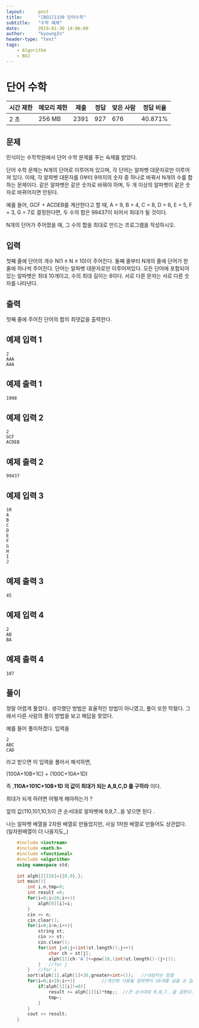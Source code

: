 ```yaml
---
layout:     post
title:      "[BOJ]1339 단어수학"
subtitle:   "수학 예제"
date:       2019-01-30 14:06:00
author:     "kyoungIn"
header-type: "text"
tags:
    - Algorithm
    - BOJ
---
```

# 단어 수학 

| 시간 제한 | 메모리 제한 | 제출 | 정답 | 맞은 사람 | 정답 비율 |
| --------- | ----------- | ---- | ---- | --------- | --------- |
| 2 초      | 256 MB      | 2391 | 927  | 676       | 40.871%   |

## 문제

민식이는 수학학원에서 단어 수학 문제를 푸는 숙제를 받았다.

단어 수학 문제는 N개의 단어로 이루어져 있으며, 각 단어는 알파벳 대문자로만 이루어져 있다. 이때, 각 알파벳 대문자를 0부터 9까지의 숫자 중 하나로 바꿔서 N개의 수를 합하는 문제이다. 같은 알파벳은 같은 숫자로 바꿔야 하며, 두 개 이상의 알파벳이 같은 숫자로 바뀌어지면 안된다.

예를 들어, GCF + ACDEB를 계산한다고 할 때, A = 9, B = 4, C = 8, D = 6, E = 5, F = 3, G = 7로 결정한다면, 두 수의 합은 99437이 되어서 최대가 될 것이다.

N개의 단어가 주어졌을 때, 그 수의 합을 최대로 만드는 프로그램을 작성하시오.

## 입력

첫째 줄에 단어의 개수 N(1 ≤ N ≤ 10)이 주어진다. 둘째 줄부터 N개의 줄에 단어가 한 줄에 하나씩 주어진다. 단어는 알파벳 대문자로만 이루어져있다. 모든 단어에 포함되어 있는 알파벳은 최대 10개이고, 수의 최대 길이는 8이다. 서로 다른 문자는 서로 다른 숫자를 나타낸다.

## 출력

첫째 줄에 주어진 단어의 합의 최댓값을 출력한다.

## 예제 입력 1 

```
2
AAA
AAA
```

## 예제 출력 1 

```
1998
```

## 예제 입력 2 

```
2
GCF
ACDEB
```

## 예제 출력 2 

```
99437
```

## 예제 입력 3 

```
10
A
B
C
D
E
F
G
H
I
J
```

## 예제 출력 3 

```
45
```

## 예제 입력 4 

```
2
AB
BA
```

## 예제 출력 4 

```
187
```

## 풀이 

정말 어렵게 풀었다.. 생각했던 방법은 효율적인 방법이 아니였고, 풀이 또한 막혔다. 그래서 다른 사람의 풀이 방법을 보고 해답을 찾았다.

예를 들어 풀이하겠다. 입력을 

```
2
ABC
CAD
```

라고 받으면 이 입력을 풀어서 해석하면,

(100A+10B+1C) + (100C+10A+1D)

즉 ,**110A+101C+10B+1D 의 값이 최대가 되는 A,B,C,D 를 구하라** 이다.

최대가 되게 하려면 어떻게 해야하는가 ?

앞의 값(110,101,10,1)이 큰 순서대로 알파벳에 9,8,7…을 넣으면 된다 .

 나는 알파벳 배열을 2차원 배열로 만들었지만, 사실 1차원 배열로 만들어도 상관없다. (일차원배열이 더 나을지도,,)

```cpp
    #include <iostream>
    #include <math.h>
    #include <functional>
    #include <algorithm>
    using namespace std;
    
    int alph[2][26]={{0,0},};
    int main(){
        int i,n,tmp=9;
        int result =0;
        for(i=0;i<26;i++){
            alph[0][i]=i;
        }
        cin >> n;
        cin.clear();
        for(i=0;i<n;i++){
            string st;
            cin >> st;
            cin.clear();
            for(int j=0;j<(int)st.length();j++){
                char ch = st[j];
                alph[1][ch-'A']+=pow(10,(int)st.length()-(j+1));
            }   //for j
        }   //for i
        sort(alph[1],alph[1]+26,greater<int>());   //내림차순 정렬
        for(i=0;i<10;i++){			//계산에 사용될 알파벳이 10개를 넘을 순 없다.
            if(alph[1][i]!=0){
                result += alph[1][i]*tmp;;	//큰 순서대로 9,8,7..을 곱한다.
                tmp—;
            }
        }
        cout << result;
    }
```

